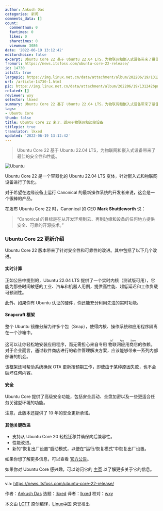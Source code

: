 ```yaml
---
author: Ankush Das
categories: 新闻
comments_data: []
count:
  commentnum: 0
  favtimes: 0
  likes: 0
  sharetimes: 0
  viewnum: 3086
date: '2022-06-19 13:12:42'
editorchoice: false
excerpt: Ubuntu Core 22 基于 Ubuntu 22.04 LTS，为物联网和嵌入式设备带来了最佳的安全性和性能。
fromurl: https://news.itsfoss.com/ubuntu-core-22-release/
id: 14730
islctt: true
largepic: https://img.linux.net.cn/data/attachment/album/202206/19/131242bpnszf4npnaf48if.jpg
url: /article-14730-1.html
pic: https://img.linux.net.cn/data/attachment/album/202206/19/131242bpnszf4npnaf48if.jpg.thumb.jpg
related: []
reviewer: wxy
selector: lkxed
summary: Ubuntu Core 22 基于 Ubuntu 22.04 LTS，为物联网和嵌入式设备带来了最佳的安全性和性能。
tags:
- Ubuntu Core
thumb: false
title: Ubuntu Core 22 来了，适用于物联网和边缘设备
titlepic: true
translator: lkxed
updated: '2022-06-19 13:12:42'
---
```



> 
> Ubuntu Core 22 基于 Ubuntu 22.04 LTS，为物联网和嵌入式设备带来了最佳的安全性和性能。
> 
> 
> 


![Ubuntu](/data/attachment/album/202206/19/131242bpnszf4npnaf48if.jpg)


Ubuntu Core 22 是一个容器化的 Ubuntu 22.04 LTS 变体，针对嵌入式和物联网设备进行了优化。


对于希望在边缘设备上运行 Canonical 的最新操作系统的开发者来说，这会是一个很棒的产品。


在发布 Ubuntu Core 22 时，Canonical 的 CEO **Mark Shuttleworth** 说：



> 
> “Canonical 的目标是在从开发环境到云、再到边缘和设备的任何地方提供安全、可靠的开源技术。”
> 
> 
> 


### Ubuntu Core 22 更新介绍






Ubuntu Core 22 版本带来了针对安全性和可靠性的改进。其中包括了以下几个改进。


#### 实时计算


正如公告中提到的，Ubuntu 22.04 LTS 提供了一个实时内核（测试版可用），它能为那些时间敏感的工业、汽车和机器人用例，提供高性能、超低延迟和工作负载可预测性。


此外，如果你有 Ubuntu 认证的硬件，你还能充分利用先进的实时功能。


#### Snapcraft 框架


整个 Ubuntu 镜像分解为许多个包（Snap），使得内核、操作系统和应用程序隔离在一个沙箱中。


这可以让你轻松地安装应用程序，而无需担心来自专用 <ruby> 物联网应用商店 <rt>  IoT App Store </rt></ruby> 的依赖。对于企业而言，通过软件商店进行的软件管理解决方案，应该能够带来一系列内部部署的机会。


该框架还可帮助系统确保 OTA 更新按预期工作，即使由于某种原因失败，也不会破坏任何内容。


#### 安全


Ubuntu Core 提供了高级安全功能，包括安全启动、全盘加密以及一些更适合任务关键型环境的功能。


注意，此版本还提供了 10 年的安全更新承诺。


#### 其他关键改进


* 支持从 Ubuntu Core 20 轻松迁移并确保向后兼容性。
* 性能改进。
* 新的“恢复出厂设置”启动模式，以便在“运行/恢复模式”中恢复出厂设置。


如果你想了解更多信息，可以查看 [官方公告](https://ubuntu.com/blog/canonical-ubuntu-core-22-is-now-available-optimised-for-iot-and-embedded-devices)。


如果你对 Ubuntu Core 感兴趣，可以访问它的 [主​​页](https://ubuntu.com/core) 以了解更多关于它的信息。




---


via: <https://news.itsfoss.com/ubuntu-core-22-release/>


作者：[Ankush Das](https://news.itsfoss.com/author/ankush/) 选题：[lkxed](https://github.com/lkxed) 译者：[lkxed](https://github.com/lkxed) 校对：[wxy](https://github.com/wxy)


本文由 [LCTT](https://github.com/LCTT/TranslateProject) 原创编译，[Linux中国](https://linux.cn/) 荣誉推出